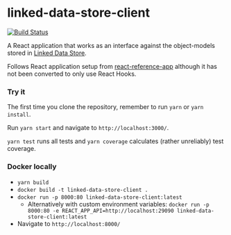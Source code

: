 # linked-data-store-client
[![Build Status](https://dev.azure.com/statisticsnorway/Dapla/_apis/build/status/Frontends/statisticsnorway.linked-data-store-client?branchName=master)](https://dev.azure.com/statisticsnorway/Dapla/_build/latest?definitionId=11&branchName=master)

A React application that works as an interface against the object-models stored in 
[Linked Data Store](https://github.com/statisticsnorway/linked-data-store-documentation).

Follows React application setup from [react-reference-app](https://github.com/statisticsnorway/fe-react-reference-app) 
although it has not been converted to only use React Hooks.

### Try it
The first time you clone the repository, remember to run `yarn` or `yarn install`.

Run `yarn start` and navigate to `http://localhost:3000/`.

`yarn test` runs all tests and `yarn coverage` calculates (rather unreliably) test coverage.

### Docker locally
* `yarn build`
* `docker build -t linked-data-store-client .`
* `docker run -p 8000:80 linked-data-store-client:latest`
  * Alternatively with custom environment variables: `docker run -p 8000:80 -e REACT_APP_API=http://localhost:29090 linked-data-store-client:latest`
* Navigate to `http://localhost:8000/`
